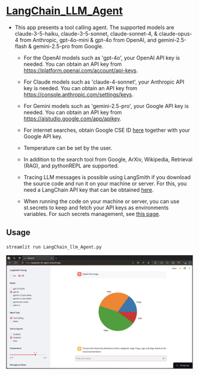# [LangChain_LLM_Agent](https://langchain-llm-agent.streamlit.app/)

* This app presents a tool calling agent. The supported models are claude-3-5-haiku,
  claude-3-5-sonnet, claude-sonnet-4, & claude-opus-4 from Anthropic, gpt-4o-mini
  & gpt-4o from OpenAI, and gemini-2.5-flash & gemini-2.5-pro from Google.
  
  - For the OpenAI models such as 'gpt-4o', your OpenAI API key is needed. You can obtain
    an API key from https://platform.openai.com/account/api-keys.

  - For Claude models such as 'claude-4-sonnet', your Anthropic API key is needed.
    You can obtain an API key from https://console.anthropic.com/settings/keys.

  - For Gemini models such as 'gemini-2.5-pro', your Google API key is needed.
    You can obtain an API key from https://aistudio.google.com/app/apikey.

  - For internet searches, obtain Google CSE ID
    [here](https://programmablesearchengine.google.com/about/) together with
    your Google API key.

  - Temperature can be set by the user.

  - In addition to the search tool from Google, ArXiv, Wikipedia,
    Retrieval (RAG), and pythonREPL are supported.

  - Tracing LLM messages is possible using LangSmith if you download the source code
    and run it on your machine or server.  For this, you need a
    LangChain API key that can be obtained [here](https://smith.langchain.com/settings).

  - When running the code on your machine or server, you can use st.secrets to keep and
    fetch your API keys as environments variables. For such secrets management, see
    [this page](https://docs.streamlit.io/deploy/streamlit-community-cloud/deploy-your-app/secrets-management).

## Usage
```python
streamlit run LangChain_llm_Agent.py
```
[![Exploring the App: A Visual Guide](files/Streamlit_Agent_App.png)](https://youtu.be/6uD480u49lU)
